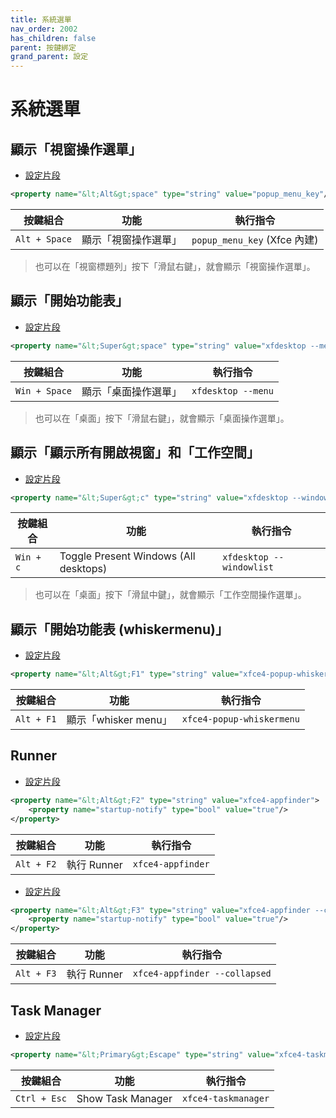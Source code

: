 ```yaml
---
title: 系統選單
nav_order: 2002
has_children: false
parent: 按鍵綁定
grand_parent: 設定
---
```



# 系統選單


## 顯示「視窗操作選單」

* [設定片段](https://github.com/samwhelp/ultramarine-xfce-adjustment/tree/main/prototype/main/xfce-config/Main/asset/overlay/etc/skel/.config/xfce4/xfconf/xfce-perchannel-xml/xfce4-keyboard-shortcuts.xml#L166)


``` xml
<property name="&lt;Alt&gt;space" type="string" value="popup_menu_key"/>
```

| 按鍵組合           | 功能        | 執行指令             |
| ----------------- | ------------ | -------------------- |
| `Alt + Space`  | 顯示「視窗操作選單」 | `popup_menu_key` (Xfce 內建) |

> 也可以在「視窗標題列」按下「滑鼠右鍵」，就會顯示「視窗操作選單」。


## 顯示「開始功能表」

* [設定片段](https://github.com/samwhelp/ultramarine-xfce-adjustment/tree/main/prototype/main/xfce-config/Main/asset/overlay/etc/skel/.config/xfce4/xfconf/xfce-perchannel-xml/xfce4-keyboard-shortcuts.xml#L63)


``` xml
<property name="&lt;Super&gt;space" type="string" value="xfdesktop --menu"/>
```

| 按鍵組合           | 功能        | 執行指令             |
| ----------------- | ------------ | -------------------- |
| `Win + Space`  | 顯示「桌面操作選單」 | `xfdesktop --menu` |

> 也可以在「桌面」按下「滑鼠右鍵」，就會顯示「桌面操作選單」。


## 顯示「顯示所有開啟視窗」和「工作空間」

* [設定片段](https://github.com/samwhelp/ultramarine-xfce-adjustment/tree/main/prototype/main/xfce-config/Main/asset/overlay/etc/skel/.config/xfce4/xfconf/xfce-perchannel-xml/xfce4-keyboard-shortcuts.xml#L64)


``` xml
<property name="&lt;Super&gt;c" type="string" value="xfdesktop --windowlist"/>
```

| 按鍵組合           | 功能        | 執行指令             |
| ----------------- | ------------ | -------------------- |
| `Win + c`  | Toggle Present Windows (All desktops) | `xfdesktop --windowlist` |

> 也可以在「桌面」按下「滑鼠中鍵」，就會顯示「工作空間操作選單」。



## 顯示「開始功能表 (whiskermenu)」

* [設定片段](https://github.com/samwhelp/ultramarine-xfce-adjustment/tree/main/prototype/main/xfce-config/Main/asset/overlay/etc/skel/.config/xfce4/xfconf/xfce-perchannel-xml/xfce4-keyboard-shortcuts.xml#L43)


``` xml
<property name="&lt;Alt&gt;F1" type="string" value="xfce4-popup-whiskermenu"/>
```

| 按鍵組合           | 功能        | 執行指令             |
| ----------------- | ------------ | -------------------- |
| `Alt + F1`  | 顯示「whisker menu」 | `xfce4-popup-whiskermenu` |


## Runner

* [設定片段](https://github.com/samwhelp/ultramarine-xfce-adjustment/tree/main/prototype/main/xfce-config/Main/asset/overlay/etc/skel/.config/xfce4/xfconf/xfce-perchannel-xml/xfce4-keyboard-shortcuts.xml#L44-L46)

``` xml
<property name="&lt;Alt&gt;F2" type="string" value="xfce4-appfinder">
	<property name="startup-notify" type="bool" value="true"/>
</property>
```

| 按鍵組合           | 功能        | 執行指令             |
| ----------------- | ------------ | -------------------- |
| `Alt + F2`  | 執行 Runner | `xfce4-appfinder` |


* [設定片段](https://github.com/samwhelp/ultramarine-xfce-adjustment/tree/main/prototype/main/xfce-config/Main/asset/overlay/etc/skel/.config/xfce4/xfconf/xfce-perchannel-xml/xfce4-keyboard-shortcuts.xml#L47-L49)

``` xml
<property name="&lt;Alt&gt;F3" type="string" value="xfce4-appfinder --collapsed">
	<property name="startup-notify" type="bool" value="true"/>
</property>
```

| 按鍵組合           | 功能        | 執行指令             |
| ----------------- | ------------ | -------------------- |
| `Alt + F3`  | 執行 Runner | `xfce4-appfinder --collapsed` |


## Task Manager

* [設定片段](https://github.com/samwhelp/ultramarine-xfce-adjustment/tree/main/prototype/main/xfce-config/Main/asset/overlay/etc/skel/.config/xfce4/xfconf/xfce-perchannel-xml/xfce4-keyboard-shortcuts.xml#L59)

``` xml
<property name="&lt;Primary&gt;Escape" type="string" value="xfce4-taskmanager"/>
```

| 按鍵組合           | 功能        | 執行指令             |
| ----------------- | ------------ | -------------------- |
| `Ctrl + Esc`  | Show Task Manager | `xfce4-taskmanager` |


